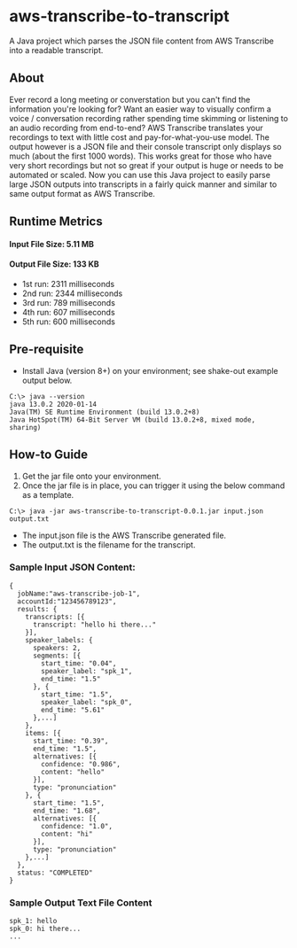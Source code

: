 # aws-transcribe-to-transcript
A Java project which parses the JSON file content from AWS Transcribe into a readable transcript. 

## About
Ever record a long meeting or converstation but you can't find the information you're looking for?
Want an easier way to visually confirm a voice / conversation recording rather spending time skimming or listening to an audio recording from end-to-end?
AWS Transcribe translates your recordings to text with little cost and pay-for-what-you-use model. 
The output however is a JSON file and their console transcript only displays so much (about the first 1000 words). 
This works great for those who have very short recordings but not so great if your output is huge or needs to be automated or scaled. 
Now you can use this Java project to easily parse large JSON outputs into transcripts in a fairly quick manner and similar to same output format as AWS Transcribe. 

## Runtime Metrics
#### Input File Size: 5.11 MB  
#### Output File Size: 133 KB  
- 1st run: 2311 milliseconds
- 2nd run: 2344 milliseconds
- 3rd run: 789 milliseconds
- 4th run: 607 milliseconds
- 5th run: 600 milliseconds

## Pre-requisite
- Install Java (version 8+) on your environment; see shake-out example output below.
```:
C:\> java --version
java 13.0.2 2020-01-14
Java(TM) SE Runtime Environment (build 13.0.2+8)
Java HotSpot(TM) 64-Bit Server VM (build 13.0.2+8, mixed mode, sharing)
```

## How-to Guide
1. Get the jar file onto your environment. 
2. Once the jar file is in place, you can trigger it using the below command as a template.
```:
C:\> java -jar aws-transcribe-to-transcript-0.0.1.jar input.json output.txt
```
  - The input.json file is the AWS Transcribe generated file. 
  - The output.txt is the filename for the transcript. 

### Sample Input JSON Content:
```JSON:
{
  jobName:"aws-transcribe-job-1",
  accountId:"123456789123",
  results: {
    transcripts: [{
      transcript: "hello hi there..."
    }],
    speaker_labels: {
      speakers: 2,
      segments: [{
        start_time: "0.04",
        speaker_label: "spk_1",
        end_time: "1.5"
      }, {
        start_time: "1.5",
        speaker_label: "spk_0",
        end_time: "5.61"
      },...]
    },
    items: [{
      start_time: "0.39",
      end_time: "1.5",
      alternatives: [{
        confidence: "0.986",
        content: "hello"
      }],
      type: "pronunciation"
    }, {
      start_time: "1.5",
      end_time: "1.68",
      alternatives: [{
        confidence: "1.0",
        content: "hi"
      }],
      type: "pronunciation"
    },...]
  },
  status: "COMPLETED"
}
```

### Sample Output Text File Content
```:
spk_1: hello
spk_0: hi there...
...
```
